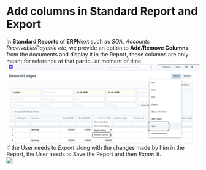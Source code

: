 
# Add columns in Standard Report and Export


In **Standard Reports** of **ERPNext** such as *SOA, Accounts Receivable/Payable etc*, we provide an option to **Add/Remove Columns** from the documents and display it in the Report, these columns are only meant for reference at that particular moment of time.  
![](/files/wwG7ihj.png)  
If the User needs to *Export* along with the changes made by him in the Report, the User needs to Save the Report and then *Export* it.   
![](/files/lFCoBXj.gif)  
  

